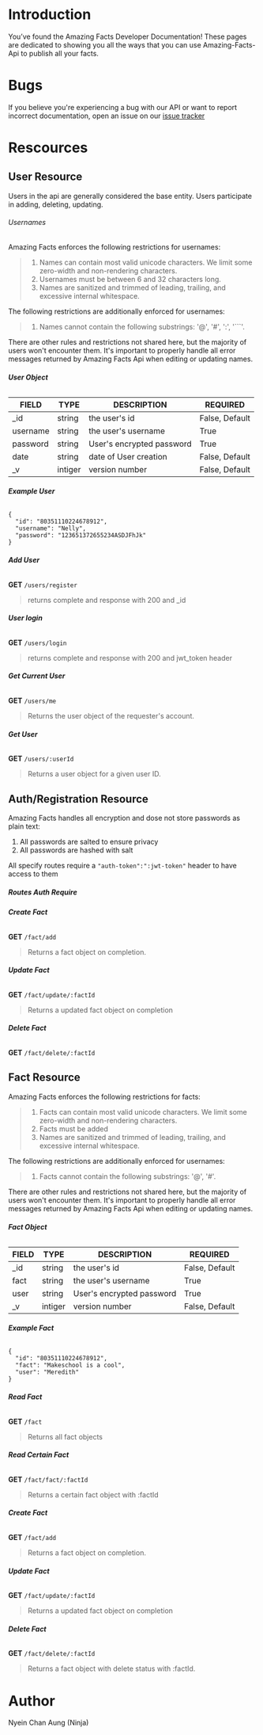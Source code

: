 # Introduction

You’ve found the Amazing Facts Developer Documentation! These pages are dedicated to showing you all the ways that you can use Amazing-Facts-Api to publish all your facts.

# Bugs

If you believe you're experiencing a bug with our API or want to report incorrect documentation, open an issue on our [issue tracker](https://github.com/NinjaAung/Amazing-Facts-Api/issues)

# Rescources


## User Resource

Users in the api are generally considered the base entity. Users participate in adding, deleting, updating.

###### Usernames

Amazing Facts enforces the following restrictions for usernames:
> 1. Names can contain most valid unicode characters. We limit some zero-width and non-rendering characters.
> 2. Usernames must be between 6 and 32 characters long.
> 3. Names are sanitized and trimmed of leading, trailing, and excessive internal whitespace.

The following restrictions are additionally enforced for usernames:
> 1. Names cannot contain the following substrings: '@', '#', ':', '```'.

There are other rules and restrictions not shared here, but the majority of users won't encounter them. It's important to properly handle all error messages returned by Amazing Facts Api when editing or updating names.

###### **User Object**
| FIELD  | TYPE | DESCRIPTION | REQUIRED |
| ------------- | ------------- | ------------- | ------------- |
| _id | string  | the user's id | False, Default |
| username  | string  | the user's username | True |
| password | string | User's encrypted password | True |
| date | string |  date of User creation | False, Default |
| _v | intiger | version number | False, Default |


###### **Example User**
```
{
  "id": "80351110224678912",
  "username": "Nelly",
  "password": "123651372655234ASDJFhJk"
}
```
###### **Add User**
**GET** ```/users/register```

> returns complete and response with 200 and _id

###### **User login**
**GET** ```/users/login```

> returns complete and response with 200 and jwt_token header

###### **Get Current User**
**GET** ```/users/me```

> Returns the user object of the requester's account.

###### **Get User**
**GET** ```/users/:userId```

> Returns a user object for a given user ID.

## Auth/Registration Resource

Amazing Facts handles all encryption and dose not store passwords as plain text:
1. All passwords are salted to ensure privacy
2. All passwords are hashed with salt

All specify routes require a ```"auth-token":":jwt-token"``` header to have access to them

##### Routes Auth Require

###### **Create Fact**
**GET** ```/fact/add```

> Returns a fact object on completion.

###### **Update Fact**
**GET** ```/fact/update/:factId```

> Returns a updated fact object on completion

###### **Delete Fact**
**GET** ```/fact/delete/:factId```

## Fact Resource

Amazing Facts enforces the following restrictions for facts:
> 1. Facts can contain most valid unicode characters. We limit some zero-width and non-rendering characters.
> 2. Facts must be added
> 3. Names are sanitized and trimmed of leading, trailing, and excessive internal whitespace.

The following restrictions are additionally enforced for usernames:
> 1. Facts cannot contain the following substrings: '@', '#'.

There are other rules and restrictions not shared here, but the majority of users won't encounter them. It's important to properly handle all error messages returned by Amazing Facts Api when editing or updating names.


###### **Fact Object**
| FIELD  | TYPE | DESCRIPTION | REQUIRED |
| ------------- | ------------- | ------------- | ------------- |
| _id | string  | the user's id |  False, Default |
| fact  | string  | the user's username | True |
| user | string | User's encrypted password | True |
| _v | intiger | version number | False, Default |


###### **Example Fact**
```
{
  "id": "80351110224678912",
  "fact": "Makeschool is a cool",
  "user": "Meredith"
}
```


###### **Read Fact**
**GET** ```/fact```

> Returns all fact objects

###### **Read Certain Fact**
**GET** ```/fact/fact/:factId```

> Returns a certain fact object with :factId

###### **Create Fact**
**GET** ```/fact/add```

> Returns a fact object on completion.

###### **Update Fact**
**GET** ```/fact/update/:factId```

> Returns a updated fact object on completion

###### **Delete Fact**
**GET** ```/fact/delete/:factId```

> Returns a fact object with delete status with :factId.



# Author
Nyein Chan Aung (Ninja)